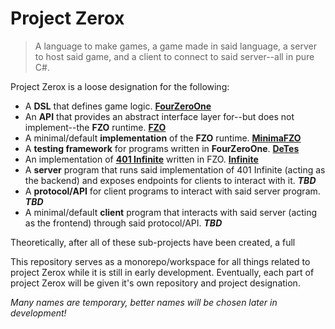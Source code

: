 # Project Zerox
> A language to make games, a game made in said language, a server to host said game, and a client to connect to said server--all in pure C#.

Project Zerox is a loose designation for the following:
* A **DSL** that defines game logic. **[FourZeroOne](/src/SixShaded.FourZeroOne)**
* An **API** that provides an abstract interface layer for--but does not implement--the **FZO** runtime. **[FZO](/src/SixShaded.FourZeroOne/FZOSpec)**
* A minimal/default **implementation** of the **FZO** runtime. **[MinimaFZO](/src/SixShaded.MinimaFZO)**
* A **testing framework** for programs written in **FourZeroOne**. **[DeTes](/src/SixShaded.DeTes)**
* An implementation of **[401 Infinite](https://github.com/rtaylor034/401-infinite-paper)** written in FZO. **[Infinite](/SixShaded.FourZeroOne.Axois.Infinite)**
* A **server** program that runs said implementation of 401 Infinite (acting as the backend) and exposes endpoints for clients to interact with it. ***TBD***
* A **protocol/API** for client programs to interact with said server program. ***TBD***
* A minimal/default **client** program that interacts with said server (acting as the frontend) through said protocol/API. ***TBD***

Theoretically, after all of these sub-projects have been created, a full 

This repository serves as a monorepo/workspace for all things related to project Zerox while it is still in early development. Eventually, each part of project Zerox will be given it's own repository and project designation.

*Many names are temporary, better names will be chosen later in development!*
